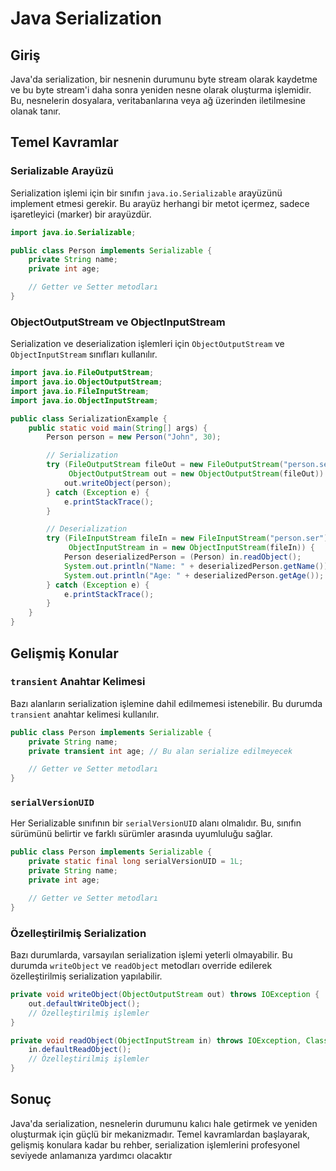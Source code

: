 # Java Serialization

## Giriş
Java'da serialization, bir nesnenin durumunu byte stream olarak kaydetme ve bu byte stream'i daha sonra yeniden nesne olarak oluşturma işlemidir. Bu, nesnelerin dosyalara, veritabanlarına veya ağ üzerinden iletilmesine olanak tanır.

## Temel Kavramlar

### Serializable Arayüzü
Serialization işlemi için bir sınıfın `java.io.Serializable` arayüzünü implement etmesi gerekir. Bu arayüz herhangi bir metot içermez, sadece işaretleyici (marker) bir arayüzdür.

```java
import java.io.Serializable;

public class Person implements Serializable {
    private String name;
    private int age;

    // Getter ve Setter metodları
}
```

### ObjectOutputStream ve ObjectInputStream
Serialization ve deserialization işlemleri için `ObjectOutputStream` ve `ObjectInputStream` sınıfları kullanılır.

```java
import java.io.FileOutputStream;
import java.io.ObjectOutputStream;
import java.io.FileInputStream;
import java.io.ObjectInputStream;

public class SerializationExample {
    public static void main(String[] args) {
        Person person = new Person("John", 30);

        // Serialization
        try (FileOutputStream fileOut = new FileOutputStream("person.ser");
             ObjectOutputStream out = new ObjectOutputStream(fileOut)) {
            out.writeObject(person);
        } catch (Exception e) {
            e.printStackTrace();
        }

        // Deserialization
        try (FileInputStream fileIn = new FileInputStream("person.ser");
             ObjectInputStream in = new ObjectInputStream(fileIn)) {
            Person deserializedPerson = (Person) in.readObject();
            System.out.println("Name: " + deserializedPerson.getName());
            System.out.println("Age: " + deserializedPerson.getAge());
        } catch (Exception e) {
            e.printStackTrace();
        }
    }
}
```

## Gelişmiş Konular

### `transient` Anahtar Kelimesi
Bazı alanların serialization işlemine dahil edilmemesi istenebilir. Bu durumda `transient` anahtar kelimesi kullanılır.

```java
public class Person implements Serializable {
    private String name;
    private transient int age; // Bu alan serialize edilmeyecek

    // Getter ve Setter metodları
}
```

### `serialVersionUID`
Her Serializable sınıfının bir `serialVersionUID` alanı olmalıdır. Bu, sınıfın sürümünü belirtir ve farklı sürümler arasında uyumluluğu sağlar.

```java
public class Person implements Serializable {
    private static final long serialVersionUID = 1L;
    private String name;
    private int age;

    // Getter ve Setter metodları
}
```

### Özelleştirilmiş Serialization
Bazı durumlarda, varsayılan serialization işlemi yeterli olmayabilir. Bu durumda `writeObject` ve `readObject` metodları override edilerek özelleştirilmiş serialization yapılabilir.

```java
private void writeObject(ObjectOutputStream out) throws IOException {
    out.defaultWriteObject();
    // Özelleştirilmiş işlemler
}

private void readObject(ObjectInputStream in) throws IOException, ClassNotFoundException {
    in.defaultReadObject();
    // Özelleştirilmiş işlemler
}
```

## Sonuç
Java'da serialization, nesnelerin durumunu kalıcı hale getirmek ve yeniden oluşturmak için güçlü bir mekanizmadır. Temel kavramlardan başlayarak, gelişmiş konulara kadar bu rehber, serialization işlemlerini profesyonel seviyede anlamanıza yardımcı olacaktır